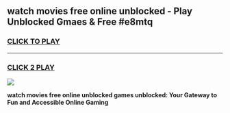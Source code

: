 
## watch movies free online unblocked - Play Unblocked Gmaes & Free #e8mtq
<h3>
<a href="https://news.freeplayer.one?title=watch_movies_free_online_unblocked&ref=24F">CLICK TO PLAY</a></h3>
<hr>

<h3>
<a href="https://news.freeplayer.one?title=watch_movies_free_online_unblocked&ref=24F">CLICK 2 PLAY</a>
  
</h3>

<a href="https://news.freeplayer.one?title=watch_movies_free_online_unblocked&ref=24F/"><img src="https://clearcache.store/games.png"></a>


**watch movies free online unblocked games unblocked: Your Gateway to Fun and Accessible Online Gaming**
